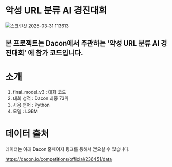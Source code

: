# 악성 URL 분류 AI 경진대회

![스크린샷 2025-03-31 113613](https://github.com/user-attachments/assets/1827cca7-a53b-4e44-9d93-4a122c5d229a)


## 본 프로젝트는 Dacon에서 주관하는 '악성 URL 분류 AI 경진대회' 에 참가 코드입니다. 

# 소개

1. final_model_v3 : 대회 코드
2. 대회 성적 : Dacon 최종 73위
3. 사용 언어 : Python
4. 모델 : LGBM

# 데이터 출처

데이터는 아래 Dacon 홈페이지 링크를 통해서 얻으실 수 있습니다.

https://dacon.io/competitions/official/236451/data

